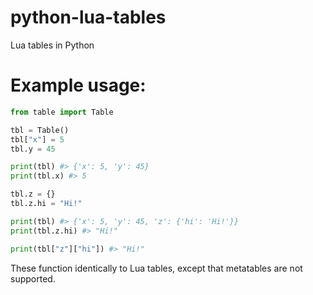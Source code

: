 # python-lua-tables
Lua tables in Python

# Example usage:
```py
from table import Table

tbl = Table()
tbl["x"] = 5
tbl.y = 45

print(tbl) #> {'x': 5, 'y': 45}
print(tbl.x) #> 5

tbl.z = {}
tbl.z.hi = "Hi!"

print(tbl) #> {'x': 5, 'y': 45, 'z': {'hi': 'Hi!'}}
print(tbl.z.hi) #> "Hi!"

print(tbl["z"]["hi"]) #> "Hi!"
```
These function identically to Lua tables, except that metatables are not supported.
